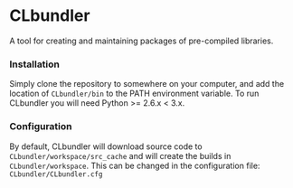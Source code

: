 CLbundler
=========

A tool for creating and maintaining packages of pre-compiled libraries.

### Installation
Simply clone the repository to somewhere on your computer, and add the location of `CLbundler/bin` to the PATH environment variable.
To run CLbundler you will need Python >= 2.6.x < 3.x.

### Configuration
By default, CLbundler will download source code to `CLbundler/workspace/src_cache` and will create the builds in `CLbundler/workspace`. This can be changed in the configuration file: `CLbundler/CLbundler.cfg`
